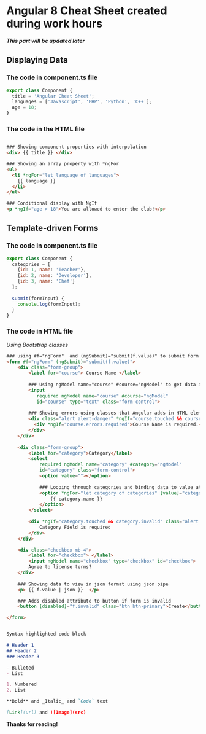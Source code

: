 # Angular 8 Cheat Sheet created during work hours

_**This part will be updated later**_ 

## Displaying Data

### The code in component.ts file
``` javascript
export class Component {
  title = 'Angular Cheat Sheet';
  languages = ['Javascript', 'PHP', 'Python', 'C++'];
  age = 18;
}
```

### The code in the HTML file
<!-- {% raw %} -->
``` html

### Showing component properties with interpolation
<div> {{ title }} </div>

### Showing an array property with *ngFor
<ul>
  <li *ngFor="let language of languages">
    {{ language }}
  </li>
</ul>

### Conditional display with NgIf
<p *ngIf="age > 18">You are allowed to enter the club!</p>

```
<!-- {% endraw %} -->



## Template-driven Forms

### The code in component.ts file
``` javascript
export class Component {
  categories = [
    {id: 1, name: 'Teacher'},
    {id: 2, name: 'Developer'},
    {id: 3, name: 'Chef'}
  ];
  
  submit(formInput) {
    console.log(formInput);
  }
}
```
### The code in HTML file 
_Using Bootstrap classes_
<!-- {% raw %} -->
``` html
### using #f="ngForm"  and (ngSubmit)="submit(f.value)" to submit form data
<form #f="ngForm" (ngSubmit)="submit(f.value)">
    <div class="form-group">
        <label for="course"> Course Name </label>
      
        ### Using ngModel name="course" #course="ngModel" to get data and input changes
        <input 
           required ngModel name="course" #course="ngModel" 
           id="course" type="text" class="form-control">
      
        ### Showing errors using classes that Angular adds in HTML elements
        <div class="alert alert-danger" *ngIf="course.touched && course.invalid">
          <div *ngIf="course.errors.required">Course Name is required.</div>
        </div>
    </div>
  
    <div class="form-group">
        <label for="category">Category</label>
        <select 
            required ngModel name="category" #category="ngModel" 
            id="category" class="form-control">
            <option value=""></option>
          
            ### Looping through categories and binding data to value attribute
            <option *ngFor="let category of categories" [value]="category.id"> 
                {{ category.name }}
            </option>
        </select>
        
        <div *ngIf="category.touched && category.invalid" class="alert alert-danger">
            Category Field is required
        </div>
    </div>

    <div class="checkbox mb-4">
        <label for="checkbox"> </label>
        <input ngModel name="checkbox" type="checkbox" id="checkbox">
        Agree to license terms?
    </div>
    
    ### Showing data to view in json format using json pipe
    <p> {{ f.value | json }}  </p>

    ### Adds disabled attribute to button if form is invalid
    <button [disabled]="f.invalid" class="btn btn-primary">Create</button>

</form>

```
<!-- {% endraw %} -->


```markdown

Syntax highlighted code block

# Header 1
## Header 2
### Header 3

- Bulleted
- List

1. Numbered
2. List

**Bold** and _Italic_ and `Code` text

[Link](url) and ![Image](src)
```


**Thanks for reading!**
